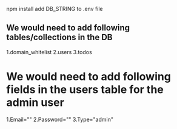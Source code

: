 npm install
add DB_STRING to .env file

## We would need to add following tables/collections in the DB

1.domain_whitelist
2.users
3.todos

# We would need to add following fields in the users table for the admin user

1.Email=""
2.Password=""
3.Type="admin"
